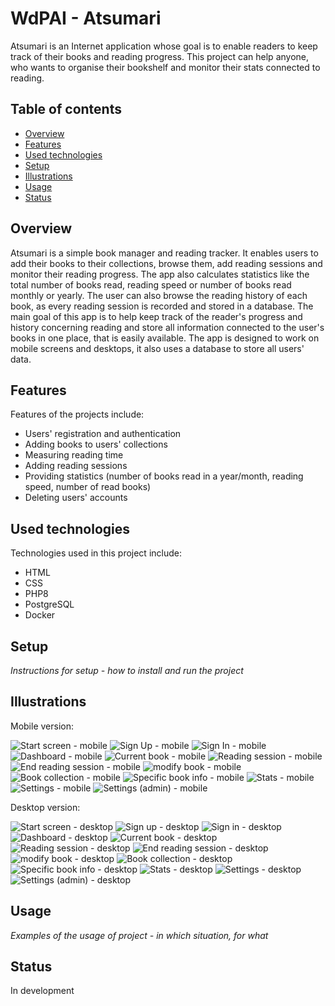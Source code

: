 # WdPAI - Atsumari

Atsumari is an Internet application whose goal is to enable readers to keep track of their books and reading progress. This project can help anyone, who wants to organise their bookshelf and monitor their stats connected to reading.

## Table of contents

- [Overview](#overview)
- [Features](#features)
- [Used technologies](#used-technologies)
- [Setup](#setup)
- [Illustrations](#illustrations)
- [Usage](#usage)
- [Status](#status)

## Overview

Atsumari is a simple book manager and reading tracker. It enables users to add their books to their collections, browse them, add reading sessions and monitor their reading progress. The app also calculates statistics like the total number of books read, reading speed or number of books read monthly or yearly. The user can also browse the reading history of each book, as every reading session is recorded and stored in a database. The main goal of this app is to help keep track of the reader's progress and history concerning reading and store all information connected to the user's books in one place, that is easily available. The app is designed to work on mobile screens and desktops, it also uses a database to store all users' data.

## Features

Features of the projects include:
- Users' registration and authentication
- Adding books to users' collections
- Measuring reading time
- Adding reading sessions
- Providing statistics (number of books read in a year/month, reading speed, number of read books)
- Deleting users' accounts

## Used technologies

Technologies used in this project include:
- HTML
- CSS
- PHP8
- PostgreSQL
- Docker

## Setup

*Instructions for setup - how to install and run the project*

## Illustrations

Mobile version:

![Start screen - mobile](https://github.com/mrsklg/WdPAI/assets/100710286/8453420d-5a3d-4da6-9020-56706d9c5e9b)
![Sign Up - mobile](https://github.com/mrsklg/WdPAI/assets/100710286/17354636-f831-466c-afc6-d7cdd91536dc)
![Sign In - mobile](https://github.com/mrsklg/WdPAI/assets/100710286/59f962e1-8f71-4b8b-aa17-6534971c8bd1)
![Dashboard - mobile](https://github.com/mrsklg/WdPAI/assets/100710286/c0e58876-f21e-43e1-8dba-141190778a9f)
![Current book - mobile](https://github.com/mrsklg/WdPAI/assets/100710286/29c7778c-68a8-41bc-b703-63c44a0c0511)
![Reading session - mobile](https://github.com/mrsklg/WdPAI/assets/100710286/9364623f-6f6b-435f-b7fa-b5694846a099)
![End reading session - mobile](https://github.com/mrsklg/WdPAI/assets/100710286/11fb417b-82fc-41e4-b4ed-6797fafebe6a)
![modify book - mobile](https://github.com/mrsklg/WdPAI/assets/100710286/bf22f622-e41f-4af1-8d4b-e58bde8b4bda)
![Book collection - mobile](https://github.com/mrsklg/WdPAI/assets/100710286/5d2af3ec-ea1e-4640-8a32-519b9edd5286)
![Specific book info - mobile](https://github.com/mrsklg/WdPAI/assets/100710286/e13b573f-83c5-4c9d-8352-bd59f3cfe693)
![Stats - mobile](https://github.com/mrsklg/WdPAI/assets/100710286/c33ef1e8-7081-4177-983a-2af879cc9524)
![Settings - mobile](https://github.com/mrsklg/WdPAI/assets/100710286/aec50608-55d3-4d72-8c7d-d6febf2b8c29)
![Settings (admin) - mobile](https://github.com/mrsklg/WdPAI/assets/100710286/8cf99682-1d18-4a51-a8cf-cfd518aabfaf)

Desktop version:

![Start screen - desktop](https://github.com/mrsklg/WdPAI/assets/100710286/84535382-a249-4bff-981c-57e454062e32)
![Sign up - desktop](https://github.com/mrsklg/WdPAI/assets/100710286/5ceac19b-1184-4e66-9b75-47e400dc2184)
![Sign in - desktop](https://github.com/mrsklg/WdPAI/assets/100710286/968e77fc-49fb-4f41-805d-901dd9ee4e7b)
![Dashboard - desktop](https://github.com/mrsklg/WdPAI/assets/100710286/499183cb-77da-4ca9-a0eb-4bf6044a21d3)
![Current book - desktop](https://github.com/mrsklg/WdPAI/assets/100710286/532fe651-5a95-424e-8b48-5b0522b876fa)
![Reading session - desktop](https://github.com/mrsklg/WdPAI/assets/100710286/6ddd89d2-56dd-4f71-a793-40143d29bab9)
![End reading session - desktop](https://github.com/mrsklg/WdPAI/assets/100710286/9e514b14-adde-4f87-b620-1875bc338b52)
![modify book - desktop](https://github.com/mrsklg/WdPAI/assets/100710286/5f6763a7-03e2-4406-9beb-ca30743816e4)
![Book collection - desktop](https://github.com/mrsklg/WdPAI/assets/100710286/14f9fb7a-9ae1-42c5-a872-f2d45a101bdc)
![Specific book info - desktop](https://github.com/mrsklg/WdPAI/assets/100710286/727b5933-1e82-4584-a7fb-4f3c1058fa90)
![Stats - desktop](https://github.com/mrsklg/WdPAI/assets/100710286/63550320-2b52-4a34-b611-099aba85b712)
![Settings - desktop](https://github.com/mrsklg/WdPAI/assets/100710286/b1b1e804-5885-4ee4-b2bf-a79f2f141ada)
![Settings (admin) - desktop](https://github.com/mrsklg/WdPAI/assets/100710286/f3e5d20b-adb0-4df7-ab2f-e3ca6211db2d)

## Usage

*Examples of the usage of project - in which situation, for what*

## Status

In development
